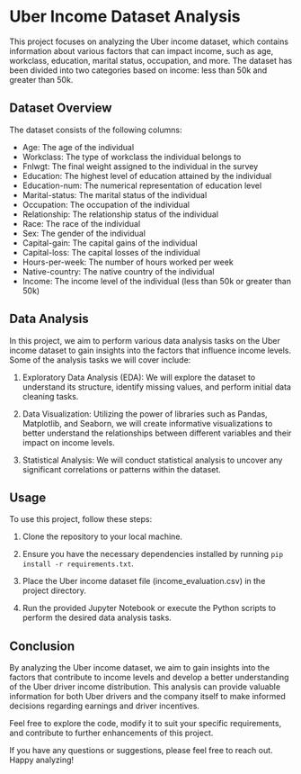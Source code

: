 

# Uber Income Dataset Analysis

This project focuses on analyzing the Uber income dataset, which contains information about various factors that can impact income, such as age, workclass, education, marital status, occupation, and more. The dataset has been divided into two categories based on income: less than 50k and greater than 50k.

## Dataset Overview

The dataset consists of the following columns:

- Age: The age of the individual
- Workclass: The type of workclass the individual belongs to
- Fnlwgt: The final weight assigned to the individual in the survey
- Education: The highest level of education attained by the individual
- Education-num: The numerical representation of education level
- Marital-status: The marital status of the individual
- Occupation: The occupation of the individual
- Relationship: The relationship status of the individual
- Race: The race of the individual
- Sex: The gender of the individual
- Capital-gain: The capital gains of the individual
- Capital-loss: The capital losses of the individual
- Hours-per-week: The number of hours worked per week
- Native-country: The native country of the individual
- Income: The income level of the individual (less than 50k or greater than 50k)

## Data Analysis

In this project, we aim to perform various data analysis tasks on the Uber income dataset to gain insights into the factors that influence income levels. Some of the analysis tasks we will cover include:

1. Exploratory Data Analysis (EDA): We will explore the dataset to understand its structure, identify missing values, and perform initial data cleaning tasks.

2. Data Visualization: Utilizing the power of libraries such as Pandas, Matplotlib, and Seaborn, we will create informative visualizations to better understand the relationships between different variables and their impact on income levels.

3. Statistical Analysis: We will conduct statistical analysis to uncover any significant correlations or patterns within the dataset. 



## Usage

To use this project, follow these steps:

1. Clone the repository to your local machine.

2. Ensure you have the necessary dependencies installed by running `pip install -r requirements.txt`.

3. Place the Uber income dataset file (income_evaluation.csv) in the project directory.

4. Run the provided Jupyter Notebook or execute the Python scripts to perform the desired data analysis tasks.

## Conclusion

By analyzing the Uber income dataset, we aim to gain insights into the factors that contribute to income levels and develop a better understanding of the Uber driver income distribution. This analysis can provide valuable information for both Uber drivers and the company itself to make informed decisions regarding earnings and driver incentives.

Feel free to explore the code, modify it to suit your specific requirements, and contribute to further enhancements of this project.

If you have any questions or suggestions, please feel free to reach out. Happy analyzing!

